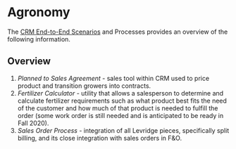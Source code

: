 ﻿# Agronomy

The [CRM End-to-End Scenarios](CRM-End-To-End-Scenarios.md) and Processes provides an overview of the following information. 

## Overview
1. *Planned to Sales Agreement* - sales tool within CRM used to price product and transition growers into contracts.
2. *Fertilizer Calculator* - utility that allows a salesperson to determine and calculate fertilizer requirements such as what product best fits the need of the customer and how much of that product is needed to fulfill the order (some work order is still needed and is anticipated to be ready in Fall 2020).
3. *Sales Order Process* - integration of all Levridge pieces, specifically split billing, and its close integration with sales orders in F&O. 